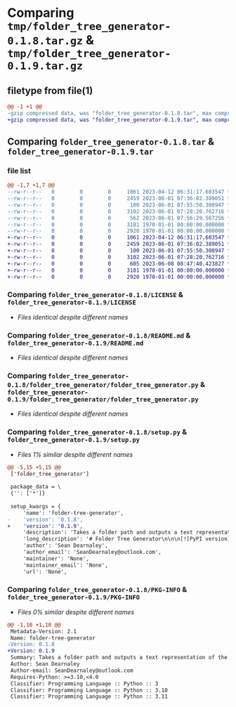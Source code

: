 # Comparing `tmp/folder_tree_generator-0.1.8.tar.gz` & `tmp/folder_tree_generator-0.1.9.tar.gz`

## filetype from file(1)

```diff
@@ -1 +1 @@
-gzip compressed data, was "folder_tree_generator-0.1.8.tar", max compression
+gzip compressed data, was "folder_tree_generator-0.1.9.tar", max compression
```

## Comparing `folder_tree_generator-0.1.8.tar` & `folder_tree_generator-0.1.9.tar`

### file list

```diff
@@ -1,7 +1,7 @@
--rw-r--r--   0        0        0     1061 2023-04-12 06:31:17.603547 folder_tree_generator-0.1.8/LICENSE
--rw-r--r--   0        0        0     2459 2023-06-01 07:36:02.389051 folder_tree_generator-0.1.8/README.md
--rw-r--r--   0        0        0      100 2023-06-01 07:55:50.308947 folder_tree_generator-0.1.8/folder_tree_generator/__init__.py
--rw-r--r--   0        0        0     3102 2023-06-01 07:28:20.762716 folder_tree_generator-0.1.8/folder_tree_generator/folder_tree_generator.py
--rw-r--r--   0        0        0      562 2023-06-01 07:56:29.567256 folder_tree_generator-0.1.8/pyproject.toml
--rw-r--r--   0        0        0     3181 1970-01-01 00:00:00.000000 folder_tree_generator-0.1.8/setup.py
--rw-r--r--   0        0        0     2920 1970-01-01 00:00:00.000000 folder_tree_generator-0.1.8/PKG-INFO
+-rw-r--r--   0        0        0     1061 2023-04-12 06:31:17.603547 folder_tree_generator-0.1.9/LICENSE
+-rw-r--r--   0        0        0     2459 2023-06-01 07:36:02.389051 folder_tree_generator-0.1.9/README.md
+-rw-r--r--   0        0        0      100 2023-06-01 07:55:50.308947 folder_tree_generator-0.1.9/folder_tree_generator/__init__.py
+-rw-r--r--   0        0        0     3102 2023-06-01 07:28:20.762716 folder_tree_generator-0.1.9/folder_tree_generator/folder_tree_generator.py
+-rw-r--r--   0        0        0      605 2023-06-08 08:47:40.423827 folder_tree_generator-0.1.9/pyproject.toml
+-rw-r--r--   0        0        0     3181 1970-01-01 00:00:00.000000 folder_tree_generator-0.1.9/setup.py
+-rw-r--r--   0        0        0     2920 1970-01-01 00:00:00.000000 folder_tree_generator-0.1.9/PKG-INFO
```

### Comparing `folder_tree_generator-0.1.8/LICENSE` & `folder_tree_generator-0.1.9/LICENSE`

 * *Files identical despite different names*

### Comparing `folder_tree_generator-0.1.8/README.md` & `folder_tree_generator-0.1.9/README.md`

 * *Files identical despite different names*

### Comparing `folder_tree_generator-0.1.8/folder_tree_generator/folder_tree_generator.py` & `folder_tree_generator-0.1.9/folder_tree_generator/folder_tree_generator.py`

 * *Files identical despite different names*

### Comparing `folder_tree_generator-0.1.8/setup.py` & `folder_tree_generator-0.1.9/setup.py`

 * *Files 1% similar despite different names*

```diff
@@ -5,15 +5,15 @@
 ['folder_tree_generator']
 
 package_data = \
 {'': ['*']}
 
 setup_kwargs = {
     'name': 'folder-tree-generator',
-    'version': '0.1.8',
+    'version': '0.1.9',
     'description': 'Takes a folder path and outputs a text representation of the folders and files, supports ignore files.',
     'long_description': '# Folder Tree Generator\n\n\n[![PyPI version](https://badge.fury.io/py/folder-tree-generator.svg)](https://badge.fury.io/py/folder-tree-generator)\n\n![Test](https://github.com/seandearnaley/folder-tree-generator/workflows/Run%20pytest/badge.svg)\n\n\nFolder Tree Generator is a Python module that takes a folder path and outputs a text representation of the folders and files. It supports ignore files, such as `.gitignore`, to exclude certain files or folders from the output.\n\ntypical string output:\n\n```text\nmy_project/\n|-- .gitignore\n|-- main.py\n|-- utils.py\n|-- data/\n|   |-- input.txt\n|   |-- output.txt\n```\n\n## Why?\n\nI needed a way to generate folder structures in a standard text format that I could copy and paste into GPT without including all the build artifacts, eg. repository structures for code analysis.  If you wanted to make your own ignore file it should be a simple adapation of a gitignore file, in 90% of my use cases, the gitignore is sufficient.\n\n## Installation\n\nYou can install the module from PyPI using pip:\n\n```bash\npip install folder-tree-generator\n```\n\n## Usage\n\nYou can use the module as a command-line tool or import it in your Python script.\n\n### Command-line usage\n\n```bash\npython -m folder_tree_generator/folder_tree_generator /path/to/your/folder\n```\n\n### Python script usage\n\n```python\nfrom folder_tree_generator import generate_tree\n\noutput_text = generate_tree("/path/to/your/folder")\nprint(output_text)\n```\n\n## Configuration\n\nBy default, the module looks for a `.gitignore` file in the root folder to determine which files and folders to ignore. You can change the ignore file name by passing an optional argument to the `generate_tree` function:\n\n```python\noutput_text = generate_tree("/path/to/your/folder", ignore_file_name=".myignore")\n```\n\n## Development\n\nTo set up the development environment, clone the repository and install the required dependencies using Poetry:\n\n```bash\ngit clone https://github.com/seandearnaley/folder-tree-generator.git\ncd folder-tree-generator\npoetry install\n```\n\nTo run the tests, use the following command:\n\n```bash\npoetry run pytest\n```\n\nMake sure to update the README.md file with these changes.\n\n## Contributing\n\nContributions are welcome! Please feel free to submit a pull request or open an issue on the [GitHub repository](https://github.com/seandearnaley/folder-tree-generator).\n\n## License\n\nThis project is licensed under the MIT License. See the [LICENSE](LICENSE) file for details.',
     'author': 'Sean Dearnaley',
     'author_email': 'SeanDearnaley@outlook.com',
     'maintainer': 'None',
     'maintainer_email': 'None',
     'url': 'None',
```

### Comparing `folder_tree_generator-0.1.8/PKG-INFO` & `folder_tree_generator-0.1.9/PKG-INFO`

 * *Files 0% similar despite different names*

```diff
@@ -1,10 +1,10 @@
 Metadata-Version: 2.1
 Name: folder-tree-generator
-Version: 0.1.8
+Version: 0.1.9
 Summary: Takes a folder path and outputs a text representation of the folders and files, supports ignore files.
 Author: Sean Dearnaley
 Author-email: SeanDearnaley@outlook.com
 Requires-Python: >=3.10,<4.0
 Classifier: Programming Language :: Python :: 3
 Classifier: Programming Language :: Python :: 3.10
 Classifier: Programming Language :: Python :: 3.11
```

